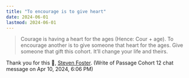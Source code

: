 ```yaml
---
title: "To encourage is to give heart"
date: 2024-06-01
lastmod: 2024-06-01
---
```


> Courage is having a heart for the ages (Hence: Cour + age). To encourage another is to give someone that heart for the ages. Give someone that gift this cohort. It’ll change your life and theirs.

Thank you for this 💎, [Steven Foster](https://stevenfoster.substack.com/). (Write of Passage Cohort 12 chat message on Apr 10, 2024, 6:06 PM) 
